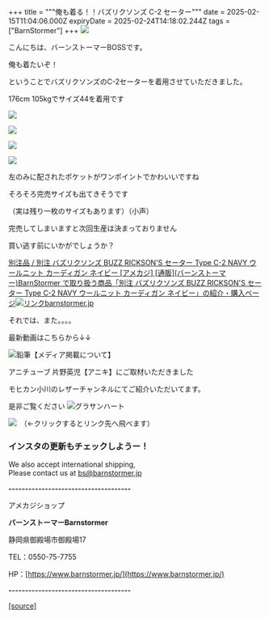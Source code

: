 +++
title = """俺も着る！！バズリクソンズ C-2 セーター"""
date = 2025-02-15T11:04:06.000Z
expiryDate = 2025-02-24T14:18:02.244Z
tags = ["BarnStormer"]
+++
[![](https://stat.ameba.jp/user_images/20231023/16/barnstormer-go/b2/03/p/o0420015015354743273.png)](https://ameblo.jp/barnstormer-go/entry-12825670498.html)

こんにちは、バーンストーマーBOSSです。

俺も着たいぞ！

ということでバズリクソンズのC-2セーターを着用させていただきました。

176cm 105kgでサイズ44を着用です

[![](https://stat.ameba.jp/user_images/20250215/19/barnstormer-go/81/e0/j/o0500075015544564662.jpg)](https://stat.ameba.jp/user_images/20250215/19/barnstormer-go/81/e0/j/o0500075015544564662.jpg)

[![](https://stat.ameba.jp/user_images/20250215/19/barnstormer-go/dc/d7/j/o0500075015544564663.jpg)](https://stat.ameba.jp/user_images/20250215/19/barnstormer-go/dc/d7/j/o0500075015544564663.jpg)

[![](https://stat.ameba.jp/user_images/20250215/19/barnstormer-go/92/71/j/o0500075015544564664.jpg)](https://stat.ameba.jp/user_images/20250215/19/barnstormer-go/92/71/j/o0500075015544564664.jpg)

[![](https://stat.ameba.jp/user_images/20250215/19/barnstormer-go/d1/b9/j/o0500075015544564667.jpg)](https://stat.ameba.jp/user_images/20250215/19/barnstormer-go/d1/b9/j/o0500075015544564667.jpg)

左のみに配されたポケットがワンポイントでかわいいですね

そろそろ完売サイズも出てきそうです

（実は残り一枚のサイズもあります）（小声）

完売してしまいますと次回生産は決まっておりません

買い逃す前にいかがでしょうか？

[別注品 / 別注 バズリクソンズ BUZZ RICKSON'S セーター Type C-2 NAVY ウールニット カーディガン ネイビー \[アメカジ\] \[通販\](バーンストーマー)BarnStormer で取り扱う商品「別注 バズリクソンズ BUZZ RICKSON'S セーター Type C-2 NAVY ウールニット カーディガン ネイビー」の紹介・購入ページ![リンク](https://c.stat100.ameba.jp/ameblo/symbols/v3.20.0/svg/gray/editor_link.svg)barnstormer.jp](https://barnstormer.jp/view/item/000000013558?category_page_id=ct43)

それでは、また。。。。

最新動画はこちらから↓↓

![鉛筆](https://stat100.ameba.jp/blog/ucs/img/char/char3/519.png)【メディア掲載について】

アニチューブ 片野英児【アニキ】にご取材いただきました

モヒカン小川のレザーチャンネルにてご紹介いただいてます。

是非ご覧ください ![グラサンハート](https://stat100.ameba.jp/blog/ucs/img/char/char3/148.png)

[![](https://stat.ameba.jp/user_images/20230412/16/barnstormer-go/6a/23/p/o0108010815269242493.png)](https://www.instagram.com/barnstormer_daily/)　（←クリックするとリンク先へ飛べます）

### インスタの更新もチェックしようー！

We also accept international shipping,  
Please contact us at bs@barnstormer.jp

**\-------------------------------------**

アメカジショップ

**バーンストーマーBarnstormer**

静岡県御殿場市御殿場17

TEL：0550-75-7755

HP：[https://www.barnstormer.jp/](https://www.barnstormer.jp/)

**\-------------------------------------**

[[source]](https://ameblo.jp/barnstormer-go/entry-12886553469.html)
